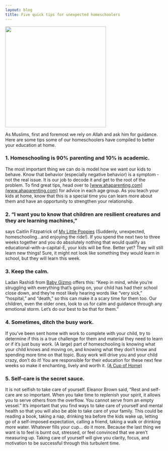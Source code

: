 ```yaml
---
layout: blog
title: Five quick tips for unexpected homeschoolers
---
```

<img src="https://user-images.githubusercontent.com/7043355/77243429-1dbfe280-6bc7-11ea-98c5-f8659de9b432.png" width="320px" />

As Muslims, first and foremost we rely on Allah and ask him for guidance. Here are some tips some of our homeschoolers have compiled to better your education at home. 

### 1. Homeschooling is 90% parenting and 10% is academic. 
The most important thing we can do is model how we want our kids to behave. Know that behavior (especially negative behavior) is a symptom - not the real issue. It is our job to decode it and get to the root of the problem. To find great tips, head over to [www.ahaparenting.com](www.ahaparenting.com) for advice in each age group. As you teach your kids at home, know that this is a special time you can learn more about them and have an opportunity to strengthen your relationship. 
### 2. “I want you to know that children are resilient creatures and they are learning machines,”
says Caitlin Fitzpatrick of [My Little Poppies](https://my-little-poppies.com/simple-homeschool-routine/?ck_subscriber_id=498817890) (Suddenly, unexpected, homeschooling...and enjoying the ride!). If you spend the next two to three weeks together and you do absolutely nothing that would qualify as educational-with-a-capital-E, your kids will be fine. Better yet? They will still learn new things! Sure, it might not look like something they would learn in school, but they will learn this week.
### 3. Keep the calm. 
Ladan Rashidi from [Baby Gizmo](https://babygizmo.com/resources-to-help-you-through-the-school-closures/) offers this: “Keep in mind, while you’re struggling with everything that’s going on, your child has had their school close down, and they’re most likely hearing words like “very sick,” “hospital,” and “death,” so this can make it a scary time for them too. Our children, even the older ones, look to us for calm and guidance through any emotional storm. Let’s do our best to be that for them.”
### 4. Sometimes, ditch the busy work. 
If you’ve been sent home with work to complete with your child, try to determine if this is a true challenge for them and material they need to learn or if it’s just busy work. (A large) part of homeschooling is knowing what your child knows and moving on, and knowing what they don’t know and spending more time on that topic. Busy work will drive you and your child crazy, don’t do it! You are responsible for their education for these next few weeks so make it enchanting, lively and worth it. [(A Cup of Home)](https://acupofhome.com/coronavirus-and-your-kids-at-home-a-homeschooling-moms-tips-on-survival/)
### 5. Self-care is the secret sauce. 
It is not selfish to take care of yourself. Eleanor Brown said, “Rest and self-care are so important. When you take time to replenish your spirit, it allows you to serve others from the overflow. You cannot serve from an empty vessel.” It’s important that you find ways to take care of yourself and mental health so that you will also be able to take care of your family.  This could be reading a book, taking a nap, drinking tea before the kids wake up, letting go of a self-imposed expectation, calling a friend, taking a walk or drinking more water. Whatever fills your cup… do it more. Because the last thing we want is to feel is burnt out, stressed, or feel convinced that we aren’t measuring up. Taking care of yourself will give you clarity, focus, and motivation to be successful through this turbulent time.
